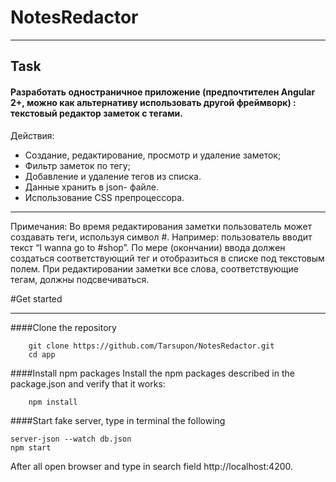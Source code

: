 # NotesRedactor
___
## Task
#### Разработать одностраничное приложение (предпочтителен Angular 2+, можно как альтернативу использовать другой фреймворк) : текстовый редактор заметок с тегами.
Действия:
- Создание, редактирование, просмотр и удаление заметок;
- Фильтр заметок по тегу;
- Добавление и удаление тегов из списка.
- Данные хранить в json- файле.
- Использование CSS препроцессора.
___
Примечания:
Во время редактирования заметки пользователь может создавать теги, используя символ #.
Например: пользователь вводит текст “I wanna go to #shop”. По мере (окончании) ввода должен создаться соответствующий тег и отобразиться в списке под текстовым полем.
При редактировании заметки все слова, соответствующие тегам, должны подсвечиваться.

#Get started
***

####Clone the repository

		git clone https://github.com/Tarsupon/NotesRedactor.git
		cd app
		
####Install npm packages
		Install the npm packages described in the package.json and verify that it works:
		
		npm install
    
####Start fake server, type in terminal the following

    server-json --watch db.json
    npm start
		    
	
After all open browser and type in search field http://localhost:4200.

